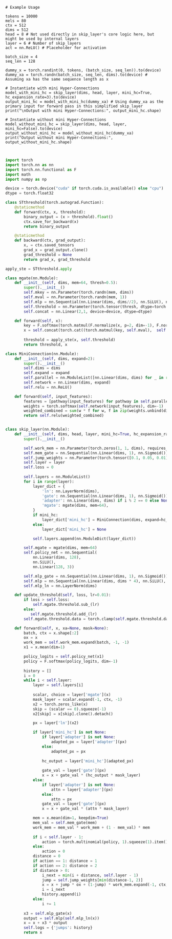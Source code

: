 

        
    # Example Usage
    
    tokens = 10000
    mels = 80
    ctx = 512
    dims = 512
    head = 8 # Not used directly in skip_layer's core logic here, but might be used by internal layers
    layer = 6 # Number of skip_layers
    act = nn.ReLU() # Placeholder for activation
    
    batch_size = 4
    seq_len = 128
    
    dummy_x = torch.randint(0, tokens, (batch_size, seq_len)).to(device)
    dummy_xa = torch.randn(batch_size, seq_len, dims).to(device) # Assuming xa has the same sequence length as x
    
    # Instantiate with mini Hyper-Connections
    model_with_mini_hc = skip_layer(dims, head, layer, mini_hc=True, hc_expansion_rate=3).to(device)
    output_mini_hc = model_with_mini_hc(dummy_xa) # Using dummy_xa as the primary input for forward pass in this simplified skip_layer
    print("\nOutput with mini Hyper-Connections:", output_mini_hc.shape)
    
    # Instantiate without mini Hyper-Connections
    model_without_mini_hc = skip_layer(dims, head, layer, mini_hc=False).to(device)
    output_without_mini_hc = model_without_mini_hc(dummy_xa)
    print("Output without mini Hyper-Connections:", output_without_mini_hc.shape)


    
```python


import torch
import torch.nn as nn
import torch.nn.functional as F
import math
import numpy as np

device = torch.device("cuda" if torch.cuda.is_available() else "cpu")
dtype = torch.float32

class STthreshold(torch.autograd.Function):
    @staticmethod
    def forward(ctx, x, threshold):
        binary_output = (x > threshold).float()
        ctx.save_for_backward(x)
        return binary_output

    @staticmethod
    def backward(ctx, grad_output):
        x, = ctx.saved_tensors
        grad_x = grad_output.clone()
        grad_threshold = None
        return grad_x, grad_threshold

apply_ste = STthreshold.apply

class mgate(nn.Module):
    def __init__(self, dims, mem=64, thresh=0.5):
        super().__init__()
        self.mkey = nn.Parameter(torch.randn(mem, dims))
        self.mval = nn.Parameter(torch.randn(mem, 1))
        self.mlp = nn.Sequential(nn.Linear(dims, dims//2), nn.SiLU(), nn.Linear(dims//2, 1))
        self.threshold = nn.Parameter(torch.tensor(thresh, dtype=torch.float32), requires_grad=False)
        self.concat = nn.Linear(2,1, device=device, dtype=dtype)

    def forward(self, x):
        key = F.softmax(torch.matmul(F.normalize(x, p=2, dim=-1), F.normalize(self.mkey, p=2, dim=-1).transpose(0, 1)) / math.sqrt(x.shape[-1]), dim=-1)
        x = self.concat(torch.cat((torch.matmul(key, self.mval),  self.mlp(x)), dim=-1))
       
        threshold = apply_ste(x, self.threshold)
        return threshold, x

class MiniConnection(nn.Module):
    def __init__(self, dims, expand=2):
        super().__init__()
        self.dims = dims
        self.expand = expand
        self.parallel = nn.ModuleList([nn.Linear(dims, dims) for _ in range(expand)])
        self.network = nn.Linear(dims, expand)
        self.relu = nn.ReLU()

    def forward(self, input_features):
        features = [pathway(input_features) for pathway in self.parallel]
        weights = torch.softmax(self.network(input_features), dim=-1)
        weighted_combined = sum(w * f for w, f in zip(weights.unbind(dim=-1), features))
        return self.relu(weighted_combined)


class skip_layer(nn.Module):
    def __init__(self, dims, head, layer, mini_hc=True, hc_expansion_rate=2):
        super().__init__()

        self.work_mem = nn.Parameter(torch.zeros(1, 1, dims), requires_grad=True)
        self.mem_gate = nn.Sequential(nn.Linear(dims, 1), nn.Sigmoid())
        self.jump_weights = nn.Parameter(torch.tensor([0.1, 0.05, 0.01]), requires_grad=True)
        self.layer = layer
        self.loss = 0
  
        self.layers = nn.ModuleList()
        for i in range(layer):
            layer_dict = {
                'ln': nn.LayerNorm(dims),
                'gate': nn.Sequential(nn.Linear(dims, 1), nn.Sigmoid()),
                'adapter': nn.Linear(dims, dims) if i % 2 == 0 else None,
                'mgate': mgate(dims, mem=64),
            }
            if mini_hc:
                layer_dict['mini_hc'] = MiniConnection(dims, expand=hc_expansion_rate)
            else:
                layer_dict['mini_hc'] = None

            self.layers.append(nn.ModuleDict(layer_dict))

        self.mgate = mgate(dims, mem=64)
        self.policy_net = nn.Sequential(
            nn.Linear(dims, 128),
            nn.SiLU(),
            nn.Linear(128, 3))

        self.mlp_gate = nn.Sequential(nn.Linear(dims, 1), nn.Sigmoid())
        self.mlp = nn.Sequential(nn.Linear(dims, dims * 4), nn.SiLU(), nn.Linear(dims * 4, dims))
        self.mlp_ln = nn.LayerNorm(dims)

    def update_threshold(self, loss, lr=0.01):
        if loss > self.loss:
            self.mgate.threshold.sub_(lr)
        else:
           self.mgate.threshold.add_(lr)
        self.mgate.threshold.data = torch.clamp(self.mgate.threshold.data, 0.0, 1.0)

    def forward(self, x, xa=None, mask=None): 
        batch, ctx = x.shape[:2]
        ox = x
        work_mem = self.work_mem.expand(batch, -1, -1)
        x1 = x.mean(dim=1)

        policy_logits = self.policy_net(x1)
        policy = F.softmax(policy_logits, dim=-1)
        
        history = []
        i = 0
        while i < self.layer:
            layer = self.layers[i]
            
            scalar, choice = layer['mgate'](x)
            mask_layer = scalar.expand(-1, ctx, -1)
            x2 = torch.zeros_like(x)
            skip = (scalar == 0).squeeze(-1)
            x2[skip] = x[skip].clone().detach() 

            px = layer['ln'](x2)  

            if layer['mini_hc'] is not None:
                if layer['adapter'] is not None:
                    adapted_px = layer['adapter'](px)
                else:
                    adapted_px = px
                
                hc_output = layer['mini_hc'](adapted_px)
                
                gate_val = layer['gate'](px)
                x = x + gate_val * (hc_output * mask_layer)
            else:
                if layer['adapter'] is not None:
                    attn = layer['adapter'](px)
                else:
                    attn = px
                gate_val = layer['gate'](px)
                x = x + gate_val * (attn * mask_layer)

            mem = x.mean(dim=1, keepdim=True)
            mem_val = self.mem_gate(mem)
            work_mem = mem_val * work_mem + (1 - mem_val) * mem
            
            if i < self.layer - 1:
                action = torch.multinomial(policy, 1).squeeze(1).item()
            else:
                action = 0
            distance = 0
            if action == 1: distance = 1
            if action == 2: distance = 2
            if distance > 0:
                i_next = min(i + distance, self.layer - 1)
                jump = self.jump_weights[min(distance-1, 2)]               
                x = x + jump * ox + (1-jump) * work_mem.expand(-1, ctx, -1)
                i = i_next
                history.append(i)
            else:
                i += 1
        
        x3 = self.mlp_gate(x)
        output = self.mlp(self.mlp_ln(x))
        x = x + x3 * output
        self.logs = {'jumps': history}
        return x

```
